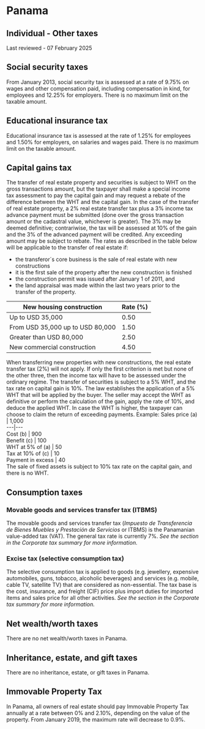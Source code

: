 # Panama
## Individual - Other taxes
Last reviewed - 07 February 2025
## Social security taxes
From January 2013, social security tax is assessed at a rate of 9.75% on wages and other compensation paid, including compensation in kind, for employees and 12.25% for employers. There is no maximum limit on the taxable amount.
## Educational insurance tax
Educational insurance tax is assessed at the rate of 1.25% for employees and 1.50% for employers, on salaries and wages paid. There is no maximum limit on the taxable amount.
## Capital gains tax
The transfer of real estate property and securities is subject to WHT on the gross transactions amount, but the taxpayer shall make a special income tax assessment to pay the capital gain and may request a rebate of the difference between the WHT and the capital gain.
In the case of the transfer of real estate property, a 2% real estate transfer tax plus a 3% income tax advance payment must be submitted (done over the gross transaction amount or the cadastral value, whichever is greater). The 3% may be deemed definitive; contrariwise, the tax will be assessed at 10% of the gain and the 3% of the advanced payment will be credited. Any exceeding amount may be subject to rebate.
The rates as described in the table below will be applicable to the transfer of real estate if:
  * the transferor´s core business is the sale of real estate with new constructions 
  * it is the first sale of the property after the new construction is finished 
  * the construction permit was issued after January 1 of 2011, and 
  * the land appraisal was made within the last two years prior to the transfer of the property. 

New housing construction | Rate (%)  
---|---  
Up to USD 35,000 | 0.50  
From USD 35,000 up to USD 80,000 | 1.50  
Greater than USD 80,000 | 2.50  
New commercial construction | 4.50  
When transferring new properties with new constructions, the real estate transfer tax (2%) will not apply.
If only the first criterion is met but none of the other three, then the income tax will have to be assessed under the ordinary regime.
The transfer of securities is subject to a 5% WHT, and the tax rate on capital gain is 10%. The law establishes the application of a 5% WHT that will be applied by the buyer. The seller may accept the WHT as definitive or perform the calculation of the gain, apply the rate of 10%, and deduce the applied WHT. In case the WHT is higher, the taxpayer can choose to claim the return of exceeding payments.
Example:
Sales price (a) | 1,000  
---|---  
Cost (b) | 900  
Benefit (c) | 100  
WHT at 5% of (a) | 50  
Tax at 10% of (c) | 10  
Payment in excess | 40  
The sale of fixed assets is subject to 10% tax rate on the capital gain, and there is no WHT.
## Consumption taxes
### Movable goods and services transfer tax (ITBMS)
The movable goods and services transfer tax (_Impuesto de Transferencia de Bienes Muebles y Prestación de Servicios_ or ITBMS) is the Panamanian value-added tax (VAT).
The general tax rate is currently 7%.
_See the section in the Corporate tax summary for more information._
### Excise tax (selective consumption tax)
The selective consumption tax is applied to goods (e.g. jewellery, expensive automobiles, guns, tobacco, alcoholic beverages) and services (e.g. mobile, cable TV, satellite TV) that are considered as non-essential. The tax base is the cost, insurance, and freight (CIF) price plus import duties for imported items and sales price for all other activities.
_See the section in the Corporate tax summary for more information._
## Net wealth/worth taxes
There are no net wealth/worth taxes in Panama.
## Inheritance, estate, and gift taxes
There are no inheritance, estate, or gift taxes in Panama.
## Immovable Property Tax
In Panama, all owners of real estate should pay Immovable Property Tax annually at a rate between 0% and 2.10%, depending on the value of the property. From January 2019, the maximum rate will decrease to 0.9%.
